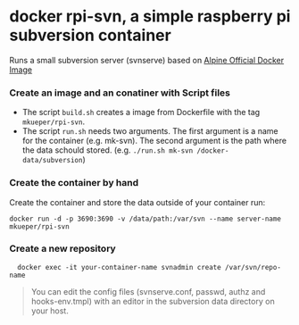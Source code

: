 # docker rpi-svn, a simple raspberry pi subversion container

Runs a small subversion server (svnserve) based on [Alpine Official Docker Image](https://hub.docker.com/_/alpine/)

### Create an image and an conatiner with Script files
- The script `build.sh` creates a image from Dockerfile with the tag `mkueper/rpi-svn`.
- The script `run.sh` needs two arguments. The first argument is a name for the container (e.g. mk-svn). The second argument is the path where the data schould stored. (e.g. ```./run.sh mk-svn /docker-data/subversion```)

### Create the container by hand
Create the container and store the data outside of your container run:
```
docker run -d -p 3690:3690 -v /data/path:/var/svn --name server-name mkueper/rpi-svn
```

### Create a new repository
```
  docker exec -it your-container-name svnadmin create /var/svn/repo-name
```

> You can edit the config files (svnserve.conf, passwd, authz and hooks-env.tmpl) with an editor in the subversion data directory on your host.


